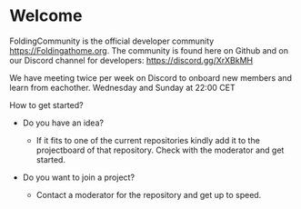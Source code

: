 # Welcome


FoldingCommunity is the official developer community https://Foldingathome.org.
The community is found here on Github and on our Discord channel for developers: 
https://discord.gg/XrXBkMH

We have meeting twice per week on Discord to onboard new members and learn from eachother.
Wednesday and Sunday at 22:00 CET

How to get started?
- Do you have an idea?
  - If it fits to one of the current repositories kindly add it to the projectboard of that repository. Check with the moderator and get started.
  
- Do you want to join a project? 
  - Contact a moderator for the repository and get up to speed.
  



